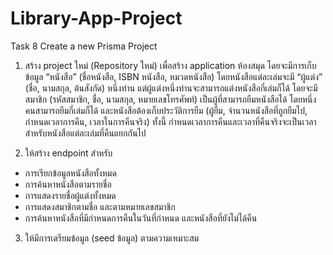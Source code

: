 # Library-App-Project

Task 8 Create a new Prisma Project

1.	สร้าง project ใหม่ (Repository ใหม่) เพื่อสร้าง application ห้องสมุด 
โดยจะมีการเก็บข้อมูล “หนังสือ” (ชื่อหนังสือ, ISBN หนังสือ, หมวดหนังสือ) 
โดยหนังสือแต่ละเล่มจะมี “ผู้แต่ง” (ชื่อ, นามสกุล, ต้นสังกัด) หนึ่งท่าน แต่ผู้แต่งหนึ่งท่านจะสามารถแต่งหนังสือกี่เล่มก็ได้ 
โดยจะมีสมาชิก (รหัสสมาชิก, ชื่อ, นามสกุล, หมายเลขโทรศัพท์) เป็นผู้ที่สามารถยืมหนังสือได้
โดยหนึ่งคนสามารถยืมกี่เล่มก็ได้ และหนังสือต้องเก็บประวัติการยืม (ผู้ยืม, จำนวนหนังสือที่ถูกยืมไป, กำหนดเวลาการคืน, เวลาในการคืนจริง)
ทั้งนี้ กำหนดเวลาการคืนและเวลาที่คืนจริงจะเป็นเวลาสำหรับหนังสือแต่ละเล่มที่คืนแยกกันไป

3.	ให้สร้าง endpoint สำหรับ
-	การเรียกข้อมูลหนังสือทั้งหมด 
-	การค้นหาหนังสือตามรายชื่อ 
-	การแสดงรายชื่อผู้แต่งทั้งหมด 
-	การแสดงสมาชิกตามชื่อ และตามหมายเลขสมาชิก 
-	การค้นหาหนังสือที่มีกำหนดการคืนในวันที่กำหนด และหนังสือที่ยังไม่ได้คืน

3.	ให้มีการเตรียมข้อมูล (seed ข้อมูล) ตามความเหมาะสม
